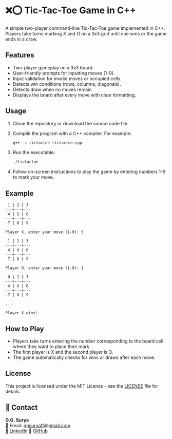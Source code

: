 # ❌⭕ Tic-Tac-Toe Game in C++

A simple two-player command-line Tic-Tac-Toe game implemented in C++. Players take turns marking X and O on a 3x3 grid until one wins or the game ends in a draw.

## Features

- Two-player gameplay on a 3x3 board.
- User-friendly prompts for inputting moves (1-9).
- Input validation for invalid moves or occupied cells.
- Detects win conditions (rows, columns, diagonals).
- Detects draw when no moves remain.
- Displays the board after every move with clear formatting.

## Usage

1. Clone the repository or download the source code file.

2. Compile the program with a C++ compiler. For example:
   ```bash
   g++ -o tictactoe tictactoe.cpp
3. Run the executable:
   ```bash
   ./tictactoe
4. Follow on-screen instructions to play the game by entering numbers 1-9 to mark your move.

## Example

```
 1 | 2 | 3
---+---+---
 4 | 5 | 6
---+---+---
 7 | 8 | 9

Player X, enter your move (1-9): 5

 1 | 2 | 3
---+---+---
 4 | X | 6
---+---+---
 7 | 8 | 9

Player O, enter your move (1-9): 1

 O | 2 | 3
---+---+---
 4 | X | 6
---+---+---
 7 | 8 | 9

...

Player X wins!
```

## How to Play

- Players take turns entering the number corresponding to the board cell where they want to place their mark.
- The first player is X and the second player is O.
- The game automatically checks for wins or draws after each move.
   
## License

This project is licensed under the MIT License - see the [LICENSE](https://github.com/ggsurya/Cpp-Projects/blob/main/LICENSE) file for details.

## 📩 Contact

**G.G. Surya**  
📧 Email: ggsuryaff@gmail.com  
🔗 [LinkedIn](https://www.linkedin.com/in/g-g-surya-5aa9312b4)
🔗 [GitHub](https://github.com/ggsurya)
